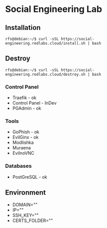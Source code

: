 # Social Engineering Lab

## Installation

```console
rfs@debian:~/$ curl -sSL https://social-engineering.redlabs.cloud/install.sh | bash
```
## Destroy

```console
rfs@debian:~/$ curl -sSL https://social-engineering.redlabs.cloud/destroy.sh | bash
```

### Control Panel

- Traefik - ok
- Control Panel - InDev
- PGAdmin - ok

### Tools

- GoPhish - ok
- EvilGinx - ok
- Modlishka
- Muraena
- EvilnoVNC 

### Databases

- PostGreSQL - ok

## Environment

- DOMAIN=""
- IP=""
- SSH_KEY=""
- CERTS_FOLDER=""
